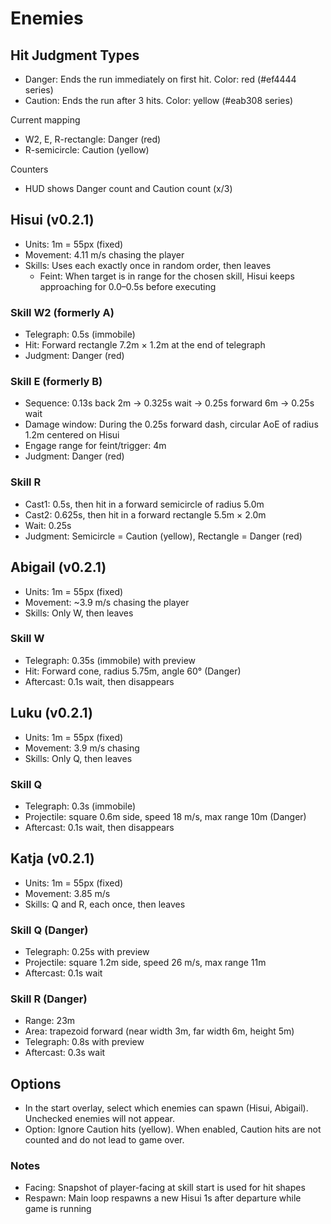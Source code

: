 # Enemies

## Hit Judgment Types

- Danger: Ends the run immediately on first hit. Color: red (#ef4444 series)
- Caution: Ends the run after 3 hits. Color: yellow (#eab308 series)

Current mapping
- W2, E, R-rectangle: Danger (red)
- R-semicircle: Caution (yellow)

Counters
- HUD shows Danger count and Caution count (x/3)

## Hisui (v0.2.1)

- Units: 1m = 55px (fixed)
- Movement: 4.11 m/s chasing the player
- Skills: Uses each exactly once in random order, then leaves
  - Feint: When target is in range for the chosen skill, Hisui keeps approaching for 0.0–0.5s before executing

### Skill W2 (formerly A)
- Telegraph: 0.5s (immobile)
- Hit: Forward rectangle 7.2m × 1.2m at the end of telegraph
 - Judgment: Danger (red)

### Skill E (formerly B)
- Sequence: 0.13s back 2m → 0.325s wait → 0.25s forward 6m → 0.25s wait
- Damage window: During the 0.25s forward dash, circular AoE of radius 1.2m centered on Hisui
 - Engage range for feint/trigger: 4m
 - Judgment: Danger (red)

### Skill R
- Cast1: 0.5s, then hit in a forward semicircle of radius 5.0m
- Cast2: 0.625s, then hit in a forward rectangle 5.5m × 2.0m
- Wait: 0.25s
- Judgment: Semicircle = Caution (yellow), Rectangle = Danger (red)

## Abigail (v0.2.1)

- Units: 1m = 55px (fixed)
- Movement: ~3.9 m/s chasing the player
- Skills: Only W, then leaves

### Skill W
- Telegraph: 0.35s (immobile) with preview
- Hit: Forward cone, radius 5.75m, angle 60° (Danger)
- Aftercast: 0.1s wait, then disappears

## Luku (v0.2.1)

- Units: 1m = 55px (fixed)
- Movement: 3.9 m/s chasing
- Skills: Only Q, then leaves

### Skill Q
- Telegraph: 0.3s (immobile)
- Projectile: square 0.6m side, speed 18 m/s, max range 10m (Danger)
- Aftercast: 0.1s wait, then disappears

## Katja (v0.2.1)

- Units: 1m = 55px (fixed)
- Movement: 3.85 m/s
- Skills: Q and R, each once, then leaves

### Skill Q (Danger)
- Telegraph: 0.25s with preview
- Projectile: square 1.2m side, speed 26 m/s, max range 11m
- Aftercast: 0.1s wait

### Skill R (Danger)
- Range: 23m
- Area: trapezoid forward (near width 3m, far width 6m, height 5m)
- Telegraph: 0.8s with preview
- Aftercast: 0.3s wait

## Options

- In the start overlay, select which enemies can spawn (Hisui, Abigail). Unchecked enemies will not appear.
 - Option: Ignore Caution hits (yellow). When enabled, Caution hits are not counted and do not lead to game over.

### Notes
- Facing: Snapshot of player-facing at skill start is used for hit shapes
- Respawn: Main loop respawns a new Hisui 1s after departure while game is running
